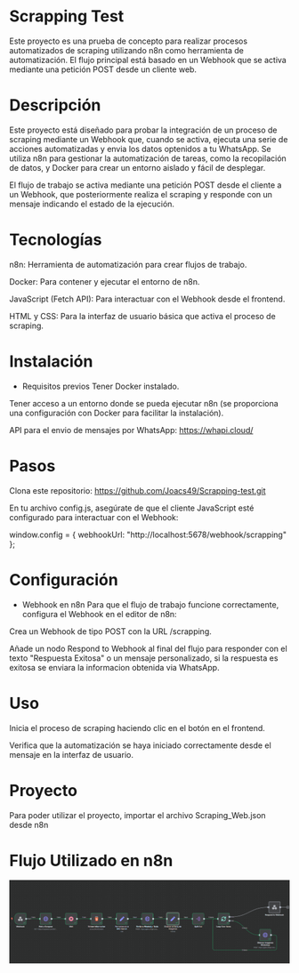 # Scrapping Test
Este proyecto es una prueba de concepto para realizar procesos automatizados de scraping utilizando n8n como herramienta de automatización. El flujo principal está basado en un Webhook que se activa mediante una petición POST desde un cliente web.

# Descripción
Este proyecto está diseñado para probar la integración de un proceso de scraping mediante un Webhook que, cuando se activa, ejecuta una serie de acciones automatizadas y envia los datos optenidos a tu WhatsApp. Se utiliza n8n para gestionar la automatización de tareas, como la recopilación de datos, y Docker para crear un entorno aislado y fácil de desplegar.

El flujo de trabajo se activa mediante una petición POST desde el cliente a un Webhook, que posteriormente realiza el scraping y responde con un mensaje indicando el estado de la ejecución.

# Tecnologías
n8n: Herramienta de automatización para crear flujos de trabajo.

Docker: Para contener y ejecutar el entorno de n8n.

JavaScript (Fetch API): Para interactuar con el Webhook desde el frontend.

HTML y CSS: Para la interfaz de usuario básica que activa el proceso de scraping.

# Instalación
- Requisitos previos
Tener Docker instalado.

Tener acceso a un entorno donde se pueda ejecutar n8n (se proporciona una configuración con Docker para facilitar la instalación).

API para el envio de mensajes por WhatsApp: https://whapi.cloud/

# Pasos
Clona este repositorio: https://github.com/Joacs49/Scrapping-test.git

En tu archivo config.js, asegúrate de que el cliente JavaScript esté configurado para interactuar con el Webhook:

window.config = {
    webhookUrl: "http://localhost:5678/webhook/scrapping"
};

# Configuración
- Webhook en n8n
Para que el flujo de trabajo funcione correctamente, configura el Webhook en el editor de n8n:

Crea un Webhook de tipo POST con la URL /scrapping.

Añade un nodo Respond to Webhook al final del flujo para responder con el texto "Respuesta Exitosa" o un mensaje personalizado, si la respuesta es exitosa se enviara la informacion obtenida via WhatsApp.

# Uso
Inicia el proceso de scraping haciendo clic en el botón en el frontend.

Verifica que la automatización se haya iniciado correctamente desde el mensaje en la interfaz de usuario.

# Proyecto
Para poder utilizar el proyecto, importar el archivo Scraping_Web.json desde n8n

# Flujo Utilizado en n8n

<img src="images/Flujo-Scrapping.png" alt="Logo del proyecto" width="1400"/>